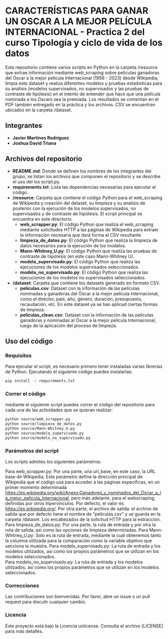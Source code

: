 # CARACTERÍSTICAS PARA GANAR UN OSCAR A LA MEJOR PELÍCULA INTERNACIONAL - Practica 2 del curso Tipología y ciclo de vida de los datos

Este repositorio contiene varios scripts en Python en la carpeta /resource que extrae información mediante web_scraping sobre películas ganadoras del Óscar a la mejor película Internacional (1956 - 2023) desde Wikipedia, limpia este dataset y realiza diferentes modelos y pruebas estadísticas para su análisis (modelos supervisados, no supervisados y las pruebas de contraste de hpótesis) en el intento de entender que hace que una película nominada a los Oscars sea la premiada. Los resultados se comentan en el PDF también entregado en la práctica y los archivos .CSV se encuentran ubicados en la carpeta /dataset. 

## Integrantes

- **Javier Martínes Rodríguez**
- **Joshua David Triana**

## Archivos del repositorio

- **README.md**: Donde se definen los nombres de los integrantes del grupo, se listan los archivos que componen el repositorio y se describe el uso del los script.py.
- **requirements.txt**: Lista las dependencias necesarias para ejecutar el código.
- **/resource**: Carpeta que contiene el código Python para el web_scraping de Wikipedia y creación del dataset, su limpieza y su analisis de posterior con la ejecución de los modelos supervisados, no supervisados y de contraste de hipótesis. El script principal se encuentra en este directorio.
  - **web_scrapper.py**: El código Python que realiza el web_scraping mediante solicitudes HTTP a las páginas de Wikipedia para extraer la información necesaria que dará forma al CSV resultante.
  - **limpieza_de_datos.py**: El código Python que realiza la limpieza de datos necesarios para la ejecución de los modelos.
  - **Mann-Whitney_U.py**: El código Python que realiza las pruebas de contraste de hipótesis (en este caso Mann-Whitney U).
  - **modelo_supervisado.py**: El código Python que realiza las ejecuciones de los modelos supervisados seleccionados.
  - **modelo_no_supervisado.py**: El código Python que realiza las ejecuciones de los modelos no supervisados seleccionados.
- **/dataset**: Carpeta que contiene los datasets generado en formato CSV.
  - **peliculas.csv**: Dataset con la información de las películas nominadas y ganadoras del Óscar a la mejor película Internacional, como el director, país, año, género, duración, presupuesto, recaudación, etc. En este dataset ya se han aplicad ciertas formas de limpieza. 
  - **peliculas_clean.csv**: Dataset con la información de las películas ganadoras y nominadas al Óscar a la mejor película Internacional, luego de la aplicación del proceso de limpieza.

## Uso del código

### Requisitos

Para ejecutar el script, es necesario primero tener instaladas varias librerías de Python. Ejecutando el siguiente código puedes instalarlas:

```bash
pip install -r requirements.txt
```

### Correr el código

mediante el siguiente script puedes correr el código del repositorio para cada una de las actividades que se quieran realizar:

```bash
python source/web_scrapper.py
python source/limpieza_de_datos.py
python source/Mann-Whitney_U.py
python source/modelo_supervisado.py
python source/modelo_no_supervisado.py
```

### Parámetros del script

Los scripts admites los siguientes parámetros:

Para web_scrapper.py: Por una parte, una url_base, en este caso, la URL base de Wikipedia. Este parámetro define la dirección principal de Wikipedia que el código usa para acceder a las páginas específicas, en un primer momento determinada https://es.wikipedia.org/wiki/Anexo:Ganadores_y_nominados_del_Óscar_a_la_mejor_película_internacional, pero más adelante, para el webscraping, definidas por otros hipervinculos. Por defecto, el valor es https://es.wikipedia.org/. Por otra parte, el archivo de salida: el archivo de salida que por defecto tiene el nombre de "peliculas.csv" y se guarda en la carpeta /dataset. Los encabezados de la solicitud HTTP para la estracción.
Para limpieza_de_datos.py: Por una parte, la ruta de entrada y por otra la ruta de salida, así como las opciones de limpieza determinadas. 
Para Mann-Whitney_U.py: Solo es la ruta de entrada, mediante la cual obtenemos tanto la columna utilizada para la comparación como la variable objetivo que secciona la muestra. 
Para modelo_supervisado.py: La ruta de entrada y los modelos utilizados, así como los propios parámetros que se utilizan en los modelos seleccionados.  
Para modelo_no_supervisado.py: La ruta de entrada y los modelos utilizados, así como los propios parámetros que se utilizan en los modelos seleccionados.  

### Correcciones

Las contribuciones son bienvenidas. Por favor, abre un issue o un pull request para discutir cualquier cambio.

### Licencia

Este proyecto está bajo la Licencia unlicense. Consulta el archivo [LICENSE] para más detalles.
